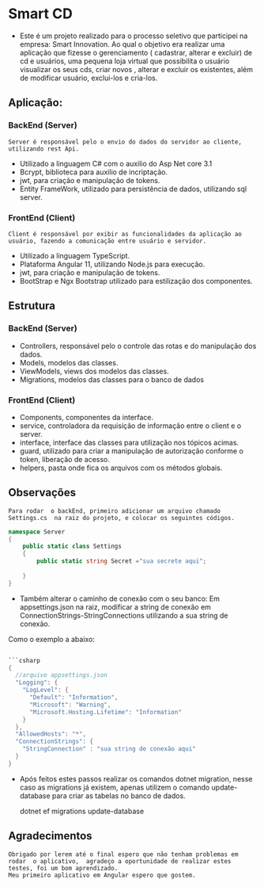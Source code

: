# Smart CD
 - Este  é um projeto realizado para  o processo seletivo que participei na empresa: Smart Innovation.
Ao qual o objetivo era realizar uma aplicação que fizesse o gerenciamento ( cadastrar, alterar e excluir) de cd e usuários, uma pequena loja virtual que possibilita o usuário visualizar os seus cds, criar novos , alterar e excluir os existentes,  além de modificar usuário, exclui-los e cria-los.

## Aplicação:
### BackEnd (Server)
	Server é responsável pelo o envio do dados do servidor ao cliente, utilizando rest Api.

 - Utilizado a linguagem C# com o auxilio do Asp Net core 3.1
 - Bcrypt, biblioteca para auxilio de incriptação.
 - jwt, para criação e manipulação de tokens.
 - Entity FrameWork, utilizado para persistência de dados, utilizando sql server.

### FrontEnd (Client)
	Client é responsável por exibir as funcionalidades da aplicação ao usuário, fazendo a comunicação entre usuário e servidor.

- Utilizado a linguagem TypeScript.
- Plataforma Angular 11, utilizando Node.js para execução.
- jwt, para criação e manipulação de tokens.
- BootStrap e Ngx Bootstrap utilizado para estilização dos componentes.

## Estrutura
### BackEnd (Server)

- Controllers, responsável pelo o controle das rotas e do manipulação dos dados.
- Models, modelos das classes.
- ViewModels, views dos modelos das classes.
- Migrations,  modelos das classes para o banco de dados 

### FrontEnd (Client)

- Components, componentes da interface.
- service,  controladora da requisição  de informação entre o client e o server.
- interface, interface das classes para utilização nos tópicos acimas.
- guard, utilizado para criar a manipulação de autorização conforme o token, liberação de acesso.
- helpers, pasta onde fica os arquivos com os métodos globais.

## Observações 

	Para rodar  o backEnd, primeiro adicionar um arquivo chamado Settings.cs  na raiz do projeto, e colocar os seguintes códigos.

```csharp
namespace Server
{
    public static class Settings 
    {
        public static string Secret ="sua secrete aqui";
        
    }
}
```
- Também alterar o caminho de conexão com o seu banco:
Em appsettings.json na raiz, modificar a string de conexão em ConnectionStrings-StringConnections utilizando a sua string de conexão.

Como o exemplo a abaixo:
```csharp

```csharp
{
  //arquivo appsettings.json
  "Logging": {
    "LogLevel": {
      "Default": "Information",
      "Microsoft": "Warning",
      "Microsoft.Hosting.Lifetime": "Information"
    }
  },
  "AllowedHosts": "*",
  "ConnectionStrings": {
    "StringConnection" : "sua string de conexão aqui"
  }
}
```

- Após feitos estes passos realizar os comandos dotnet migration, nesse caso as migrations já existem, apenas utilizem o comando update-database para criar as tabelas no banco de dados.

	dotnet ef migrations update-database
	
	
## Agradecimentos
	
	Obrigado por lerem até o final espero que não tenham problemas em rodar  o aplicativo,  agradeço a oportunidade de realizar estes  testes, foi um bom aprendizado.
	Meu primeiro aplicativo em Angular espero que gostem.




